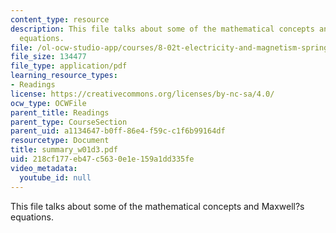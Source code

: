 ```yaml
---
content_type: resource
description: This file talks about some of the mathematical concepts and Maxwell?s
  equations.
file: /ol-ocw-studio-app/courses/8-02t-electricity-and-magnetism-spring-2005/218cf177eb47c5630e1e159a1dd335fe_summary_w01d3.pdf
file_size: 134477
file_type: application/pdf
learning_resource_types:
- Readings
license: https://creativecommons.org/licenses/by-nc-sa/4.0/
ocw_type: OCWFile
parent_title: Readings
parent_type: CourseSection
parent_uid: a1134647-b0ff-86e4-f59c-c1f6b99164df
resourcetype: Document
title: summary_w01d3.pdf
uid: 218cf177-eb47-c563-0e1e-159a1dd335fe
video_metadata:
  youtube_id: null
---
```

This file talks about some of the mathematical concepts and Maxwell?s equations.